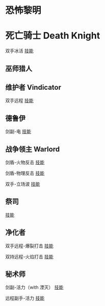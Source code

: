 # 恐怖黎明

# 死亡骑士 Death Knight

双手冰活 [技能](https://www.grimtools.com/calc/lV7b9Jv2)

## 巫师猎人 

## 维护者 Vindicator

双手远程 [技能](https://www.grimtools.com/calc/nZoJeRdV)

## 德鲁伊

剑副-电 [技能](https://www.grimtools.com/calc/m23B199N)

## 战争领主 Warlord

剑盾-火物反击 [技能](https://www.grimtools.com/calc/d2j5WAjN)

剑盾-物理反击 [技能](https://www.grimtools.com/calc/nZoJKeEV)

双手-立场波 [技能](https://www.grimtools.com/calc/RVv5a0p2)

## 祭司

[技能](https://www.grimtools.com/calc/p25kBvoZ)

## 净化者

双手远程-爆裂打击 [技能](https://www.grimtools.com/calc/nZoJjOzV)

双持远程-火焰打击 [技能](https://www.grimtools.com/calc/lNk5bBRV)

## 秘术师

剑副-活力（with 湮灭） [技能](https://www.grimtools.com/calc/62a8Y3EN)

远程副手-活力 [技能](https://www.grimtools.com/calc/L2J3wL7V)

